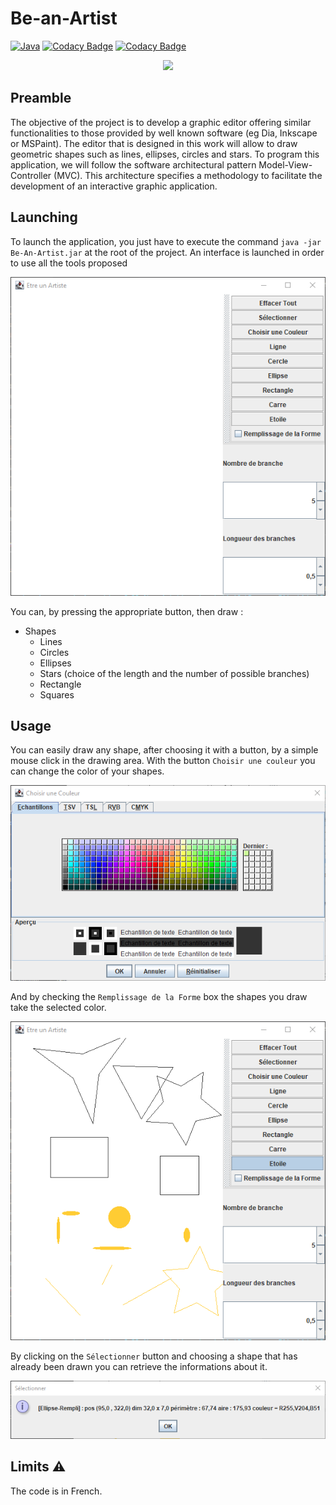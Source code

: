 # Be-an-Artist

[![Java](https://img.shields.io/static/v1?style=flat&message=Java&logo=java&labelColor=007396&color=007396&logoColor=F89820&label=%20)](https://www.java.com/fr/)
[![Codacy Badge](https://api.codacy.com/project/badge/Grade/51faf1bc993e45ff8d90a96d51a9a36a)](https://app.codacy.com/gh/EdouardGautier/Be-an-Artist?utm_source=github.com&utm_medium=referral&utm_content=EdouardGautier/Be-an-Artist&utm_campaign=Badge_Grade_Settings)
[![Codacy Badge](https://app.codacy.com/project/badge/Coverage/75b2a480fe3647cb93edc2e6bd5673e2)](https://www.codacy.com/gh/EdouardGautier/Be-an-Artist/dashboard?utm_source=github.com&utm_medium=referral&utm_content=EdouardGautier/Be-an-Artist&utm_campaign=Badge_Coverage)

<p align="center">
<img  src="https://upload.wikimedia.org/wikipedia/commons/thumb/2/24/Logo_ESEO_GROUPE.jpg/1280px-Logo_ESEO_GROUPE.jpg" width="400" height="">
</p>

## Preamble

The objective of the project is to develop a graphic editor offering similar functionalities to those provided by well known software (eg Dia, Inkscape or MSPaint).
The editor that is designed in this work will allow to draw geometric shapes such as lines, ellipses, circles and stars.
To program this application, we will follow the software architectural pattern Model-View-Controller (MVC). This architecture specifies a methodology to facilitate the development of an interactive graphic application.

## Launching

To launch the application, you just have to execute the command `java -jar Be-An-Artist.jar` at the root of the project.
An interface is launched in order to use all the tools proposed

![launch window](ReadMe/Interface.png)

You can, by pressing the appropriate button, then draw :

- Shapes
  - Lines
  - Circles
  - Ellipses
  - Stars (choice of the length and the number of possible branches)
  - Rectangle
  - Squares

## Usage

You can easily draw any shape, after choosing it with a button, by a simple mouse click in the drawing area.
With the button `Choisir une couleur` you can change the color of your shapes.

![Color](ReadMe/Couleurs.png)

And by checking the `Remplissage de la Forme` box the shapes you draw take the selected color.

![Drawings](ReadMe/Dessins.png)

By clicking on the `Sélectionner` button and choosing a shape that has already been drawn you can retrieve the informations about it.

![Info](ReadMe/Info.png)

## Limits ⚠️

The code is in French.